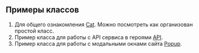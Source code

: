 ## Примеры классов

1. Для общего ознакомления [Cat](./js/cat.js). Можно посмотреть как организован простой класс.
2. Пример класса для работы с API сервиса в героями [API](./js/api.js).
3. Пример класса для работы с модальными окнами сайта [Popup](./js/popup.js).